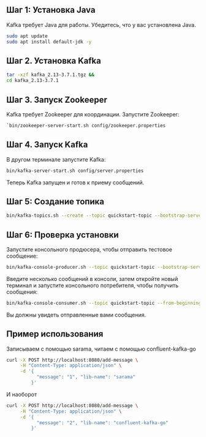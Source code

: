 ## Шаг 1: Установка Java

Kafka требует Java для работы. Убедитесь, что у вас установлена Java.

```bash
sudo apt update
sudo apt install default-jdk -y
```

## Шаг 2. Установка Kafka

```bash
tar -xzf kafka_2.13-3.7.1.tgz &&
cd kafka_2.13-3.7.1
```

## Шаг 3. Запуск Zookeeper

Kafka требует Zookeeper для координации. Запустите Zookeeper:

```bash
`bin/zookeeper-server-start.sh config/zookeeper.properties
````

## Шаг 4. Запуск Kafka

В другом терминале запустите Kafka:

```bash
bin/kafka-server-start.sh config/server.properties
```

Теперь Kafka запущен и готов к приему сообщений.

## Шаг 5: Создание топика

```bash
bin/kafka-topics.sh --create --topic quickstart-topic --bootstrap-server localhost:9092 --partitions 2 --replication-factor 1
```

## Шаг 6: Проверка установки
Запустите консольного продюсера, чтобы отправить тестовое сообщение:

```bash
bin/kafka-console-producer.sh --topic quickstart-topic --bootstrap-server localhost:9092
```

Введите несколько сообщений в консоли, затем откройте новый терминал и запустите консольного потребителя, чтобы получить сообщения:

```bash
bin/kafka-console-consumer.sh --topic quickstart-topic --from-beginning --bootstrap-server localhost:9092
```

Вы должны увидеть отправленные вами сообщения.

## Пример использования

Записываем с помощью sarama, читаем с помощью confluent-kafka-go

```bash
curl -X POST http://localhost:8080/add-message \
     -H "Content-Type: application/json" \
     -d '{
           "message": "1", "lib-name": "sarama"         
         }'
```

И наоборот

```bash
curl -X POST http://localhost:8080/add-message \
     -H "Content-Type: application/json" \
     -d '{
           "message": "2", "lib-name": "confluent-kafka-go"         
         }'
```